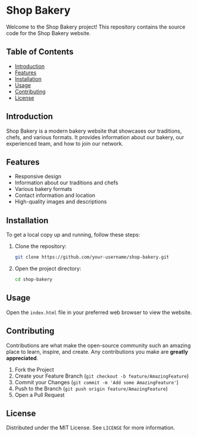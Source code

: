 # Shop Bakery

Welcome to the Shop Bakery project! This repository contains the source code for
the Shop Bakery website.

## Table of Contents

- [Introduction](#introduction)
- [Features](#features)
- [Installation](#installation)
- [Usage](#usage)
- [Contributing](#contributing)
- [License](#license)

## Introduction

Shop Bakery is a modern bakery website that showcases our traditions, chefs, and
various formats. It provides information about our bakery, our experienced team,
and how to join our network.

## Features

- Responsive design
- Information about our traditions and chefs
- Various bakery formats
- Contact information and location
- High-quality images and descriptions

## Installation

To get a local copy up and running, follow these steps:

1. Clone the repository:
   ```sh
   git clone https://github.com/your-username/shop-bakery.git
   ```
2. Open the project directory:
   ```sh
   cd shop-bakery
   ```

## Usage

Open the `index.html` file in your preferred web browser to view the website.

## Contributing

Contributions are what make the open-source community such an amazing place to
learn, inspire, and create. Any contributions you make are **greatly
appreciated**.

1. Fork the Project
2. Create your Feature Branch (`git checkout -b feature/AmazingFeature`)
3. Commit your Changes (`git commit -m 'Add some AmazingFeature'`)
4. Push to the Branch (`git push origin feature/AmazingFeature`)
5. Open a Pull Request

## License

Distributed under the MIT License. See `LICENSE` for more information.
